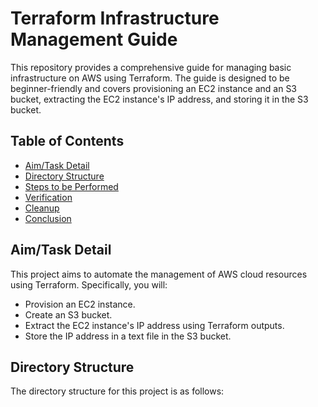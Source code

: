 # Terraform Infrastructure Management Guide

This repository provides a comprehensive guide for managing basic infrastructure on AWS using Terraform. The guide is designed to be beginner-friendly and covers provisioning an EC2 instance and an S3 bucket, extracting the EC2 instance's IP address, and storing it in the S3 bucket.

## Table of Contents
- [Aim/Task Detail](#aimtask-detail)
- [Directory Structure](#directory-structure)
- [Steps to be Performed](#steps-to-be-performed)
- [Verification](#verification)
- [Cleanup](#cleanup)
- [Conclusion](#conclusion)

## Aim/Task Detail
This project aims to automate the management of AWS cloud resources using Terraform. Specifically, you will:
- Provision an EC2 instance.
- Create an S3 bucket.
- Extract the EC2 instance's IP address using Terraform outputs.
- Store the IP address in a text file in the S3 bucket.

## Directory Structure
The directory structure for this project is as follows:
